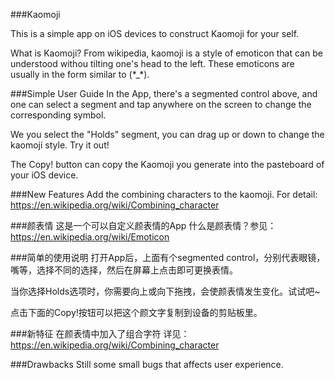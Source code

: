 ###Kaomoji

This is a simple app on iOS devices to construct Kaomoji for your self.

What is Kaomoji?
From wikipedia, kaomoji is a style of emoticon that can be understood withou tilting one's head to the left. These emoticons are usually in the form similar to (\*_\*).


###Simple User Guide
In the App, there's a segmented control above, and one can select a segment and tap anywhere on the screen to change the corresponding symbol.

We you select the "Holds" segment, you can drag up or down to change the kaomoji style. Try it out!

The Copy! button can copy the Kaomoji you generate into the pasteboard of your iOS device.

###New Features
Add the combining characters to the kaomoji.
For detail: https://en.wikipedia.org/wiki/Combining_character

###颜表情
这是一个可以自定义颜表情的App
什么是颜表情？参见：https://en.wikipedia.org/wiki/Emoticon

###简单的使用说明
打开App后，上面有个segmented control，分别代表眼镜，嘴等，选择不同的选择，然后在屏幕上点击即可更换表情。

当你选择Holds选项时，你需要向上或向下拖拽，会使颜表情发生变化。试试吧~

点击下面的Copy!按钮可以把这个颜文字复制到设备的剪贴板里。

###新特征
在颜表情中加入了组合字符
详见：https://en.wikipedia.org/wiki/Combining_character


###Drawbacks
Still some small bugs that affects user experience.
